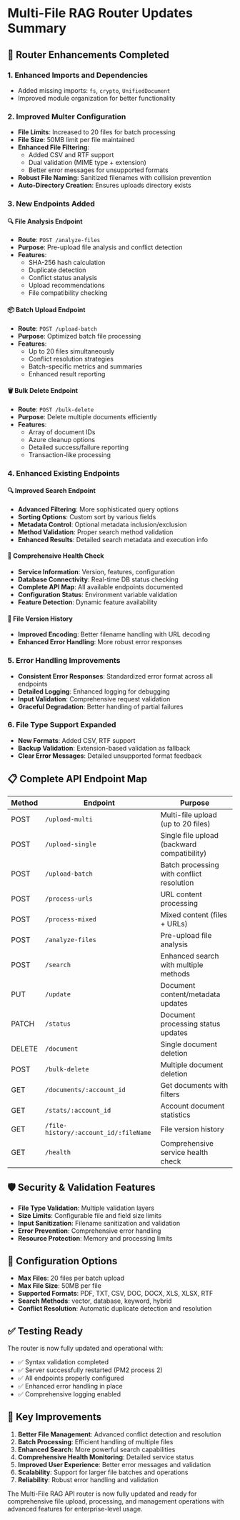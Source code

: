 # Multi-File RAG Router Updates Summary

## 🚀 Router Enhancements Completed

### 1. **Enhanced Imports and Dependencies**
- Added missing imports: `fs`, `crypto`, `UnifiedDocument`
- Improved module organization for better functionality

### 2. **Improved Multer Configuration**
- **File Limits**: Increased to 20 files for batch processing
- **File Size**: 50MB limit per file maintained
- **Enhanced File Filtering**: 
  - Added CSV and RTF support
  - Dual validation (MIME type + extension)
  - Better error messages for unsupported formats
- **Robust File Naming**: Sanitized filenames with collision prevention
- **Auto-Directory Creation**: Ensures uploads directory exists

### 3. **New Endpoints Added**

#### 🔍 **File Analysis Endpoint**
- **Route**: `POST /analyze-files`
- **Purpose**: Pre-upload file analysis and conflict detection
- **Features**:
  - SHA-256 hash calculation
  - Duplicate detection
  - Conflict status analysis
  - Upload recommendations
  - File compatibility checking

#### 📦 **Batch Upload Endpoint**
- **Route**: `POST /upload-batch`
- **Purpose**: Optimized batch file processing
- **Features**:
  - Up to 20 files simultaneously
  - Conflict resolution strategies
  - Batch-specific metrics and summaries
  - Enhanced result reporting

#### 🗑️ **Bulk Delete Endpoint**
- **Route**: `POST /bulk-delete`
- **Purpose**: Delete multiple documents efficiently
- **Features**:
  - Array of document IDs
  - Azure cleanup options
  - Detailed success/failure reporting
  - Transaction-like processing

### 4. **Enhanced Existing Endpoints**

#### 🔍 **Improved Search Endpoint**
- **Advanced Filtering**: More sophisticated query options
- **Sorting Options**: Custom sort by various fields
- **Metadata Control**: Optional metadata inclusion/exclusion
- **Method Validation**: Proper search method validation
- **Enhanced Results**: Detailed search metadata and execution info

#### 🏥 **Comprehensive Health Check**
- **Service Information**: Version, features, configuration
- **Database Connectivity**: Real-time DB status checking
- **Complete API Map**: All available endpoints documented
- **Configuration Status**: Environment variable validation
- **Feature Detection**: Dynamic feature availability

#### 📜 **File Version History**
- **Improved Encoding**: Better filename handling with URL decoding
- **Enhanced Error Handling**: More robust error responses

### 5. **Error Handling Improvements**
- **Consistent Error Responses**: Standardized error format across all endpoints
- **Detailed Logging**: Enhanced logging for debugging
- **Input Validation**: Comprehensive request validation
- **Graceful Degradation**: Better handling of partial failures

### 6. **File Type Support Expanded**
- **New Formats**: Added CSV, RTF support
- **Backup Validation**: Extension-based validation as fallback
- **Clear Error Messages**: Detailed unsupported format feedback

## 📋 Complete API Endpoint Map

| Method | Endpoint | Purpose |
|--------|----------|---------|
| POST | `/upload-multi` | Multi-file upload (up to 20 files) |
| POST | `/upload-single` | Single file upload (backward compatibility) |
| POST | `/upload-batch` | Batch processing with conflict resolution |
| POST | `/process-urls` | URL content processing |
| POST | `/process-mixed` | Mixed content (files + URLs) |
| POST | `/analyze-files` | Pre-upload file analysis |
| POST | `/search` | Enhanced search with multiple methods |
| PUT | `/update` | Document content/metadata updates |
| PATCH | `/status` | Document processing status updates |
| DELETE | `/document` | Single document deletion |
| POST | `/bulk-delete` | Multiple document deletion |
| GET | `/documents/:account_id` | Get documents with filters |
| GET | `/stats/:account_id` | Account document statistics |
| GET | `/file-history/:account_id/:fileName` | File version history |
| GET | `/health` | Comprehensive service health check |

## 🛡️ Security & Validation Features
- **File Type Validation**: Multiple validation layers
- **Size Limits**: Configurable file and field size limits
- **Input Sanitization**: Filename sanitization and validation
- **Error Prevention**: Comprehensive error handling
- **Resource Protection**: Memory and processing limits

## 🔧 Configuration Options
- **Max Files**: 20 files per batch upload
- **Max File Size**: 50MB per file
- **Supported Formats**: PDF, TXT, CSV, DOC, DOCX, XLS, XLSX, RTF
- **Search Methods**: vector, database, keyword, hybrid
- **Conflict Resolution**: Automatic duplicate detection and resolution

## ✅ Testing Ready
The router is now fully updated and operational with:
- ✅ Syntax validation completed
- ✅ Server successfully restarted (PM2 process 2)
- ✅ All endpoints properly configured
- ✅ Enhanced error handling in place
- ✅ Comprehensive logging enabled

## 🎯 Key Improvements
1. **Better File Management**: Advanced conflict detection and resolution
2. **Batch Processing**: Efficient handling of multiple files
3. **Enhanced Search**: More powerful search capabilities
4. **Comprehensive Health Monitoring**: Detailed service status
5. **Improved User Experience**: Better error messages and validation
6. **Scalability**: Support for larger file batches and operations
7. **Reliability**: Robust error handling and validation

The Multi-File RAG API router is now fully updated and ready for comprehensive file upload, processing, and management operations with advanced features for enterprise-level usage.
